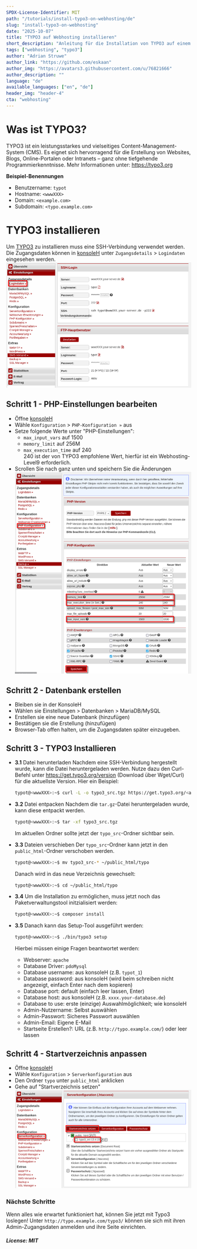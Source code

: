```yaml
---
SPDX-License-Identifier: MIT
path: "/tutorials/install-typo3-on-webhosting/de"
slug: "install-typo3-on-webhosting"
date: "2025-10-07"
title: "TYPO3 auf Webhosting installieren"
short_description: "Anleitung für die Installation von TYPO3 auf einem Hetzner Webhosting oder Managed-Server."
tags: ["webhosting", "typo3"]
author: "Adrian Struwe"
author_link: "https://github.com/eskaan"
author_img: "https://avatars3.githubusercontent.com/u/76821666"
author_description: ""
language: "de"
available_languages: ["en", "de"]
header_img: "header-4"
cta: "webhosting"
---
```


# Was ist TYPO3?
TYPO3 ist ein leistungsstarkes und vielseitiges Content-Management-System (CMS). Es eignet sich hervorragend für die Erstellung von Websites, Blogs, Online-Portalen oder Intranets – ganz ohne tiefgehende Programmierkenntnisse.
Mehr Informationen unter: https://typo3.org

**Beispiel-Benennungen**

* Benutzername: `typot`
* Hostname: `<wwwXXX>`
* Domain: `<example.com>`
* Subdomain: `<typo.example.com>`
    

# TYPO3 installieren

Um [TYPO3](https://typo3.org/) zu installieren muss eine SSH-Verbindung verwendet werden. Die Zugangsdaten können in [konsoleH](https://konsoleh.hetzner.com/) unter `Zugangsdetails` > `Logindaten` eingesehen werden.
![](./images/01_konsoleH_login-data.de.png)

## Schritt 1 - PHP-Einstellungen bearbeiten

* Öffne [konsoleH](https://konsoleh.hetzner.com/)
* Wähle `Konfiguration` > `PHP-Konfiguration »` aus
* Setze folgende Werte unter "PHP-Einstellungen":
  * `max_input_vars` auf 1500
  * `memory_limit` auf 256M
  * `max_execution_time` auf 240<br>
    240 ist der von TYPO3 empfohlene Wert, hierfür ist ein Webhosting-Level9 erforderlich.
* Scrollen Sie nach ganz unten und speichern Sie die Änderungen
  ![](./images/03_konsoleH_php-settings.de.png)

## Schritt 2 - Datenbank erstellen

* Bleiben sie in der KonsoleH
* Wählen sie Einstellungen > Datenbanken > MariaDB/MySQL
* Erstellen sie eine neue Datenbank (hinzufügen)
* Bestätigen sie die Erstellung (hinzufügen)
* Browser-Tab offen halten, um die Zugangsdaten später einzugeben.

## Schritt 3 - TYPO3 Installieren

* **3.1** Datei herunterladen
  Nachdem eine SSH-Verbindung hergestellt wurde, kann die Datei heruntergeladen werden. Nutze dazu den Curl-Befehl unter https://get.typo3.org/version (Download über Wget/Curl) für die aktuellste Version. Hier ein Beispiel:
  ```bash
  typot@<wwwXXX>:~$ curl -L -o typo3_src.tgz https://get.typo3.org/<aktuelle version>
  ```
  
* **3.2** Datei entpacken
  Nachdem die `tar.gz`-Datei heruntergeladen wurde, kann diese entpackt werden.
  ```bash
  typot@<wwwXXX>:~$ tar -xf typo3_src.tgz
  ```
  Im aktuellen Ordner sollte jetzt der `typo_src`-Ordner sichtbar sein.

* **3.3** Dateien verschieben
  Der `typo_src`-Ordner kann jetzt in den `public_html`-Ordner verschoben werden.
  ```bash
  typot@<wwwXXX>:~$ mv typo3_src-* ~/public_html/typo
  ```
  Danach wird in das neue Verzeichnis gewechselt:
  ```bash
  typot@<wwwXXX>:~$ cd ~/public_html/typo
  ```
    
* **3.4** Um die Installation zu ermöglichen, muss jetzt noch das Paketverwaltungstool initzialisiert werden:
  ```bash
  typot@<wwwXXX>:~$ composer install
  ```
    
* **3.5** Danach kann das Setup-Tool ausgeführt werden:
  ```bash
  typot@<wwwXXX>:~$ ./bin/typo3 setup
  ```
  Hierbei müssen einige Fragen beantwortet werden:
  * Webserver: `apache`
  * Database Driver: `pdoMysql`
  * Database username: aus konsoleH (z.B. `typot_1`)
  * Database password: aus konsoleH (wird beim schreiben nicht angezeigt, einfach Enter nach dem kopieren)
  * Database port: default (einfach leer lassen, Enter)
  * Database host: aus konsoleH (z.B. `xxxx.your-database.de`)
  * Database to use: erste (einzige) Auswahlmöglichkeit; wie konsoleH
  * Admin-Nutzername: Selbst auswählen
  * Admin-Passwort: Sicheres Passwort auswählen
  * Admin-Email: Eigene E-Mail
  * Startseite Erstellen?: URL (z.B. `http://typo.example.com/`) oder leer lassen

## Schritt 4 - Startverzeichnis anpassen

* Öffne [konsoleH](https://konsoleh.hetzner.com/)
* Wähle `Konfiguration` > `Serverkonfiguration` aus
* Den Ordner `typo` unter `public_html` anklicken
* Gehe auf "Startverzeichnis setzen"
  ![](./images/02_konsoleH_set-webroot.de.png)

### Nächste Schritte

Wenn alles wie erwartet funktioniert hat, können Sie jetzt mit Typo3 loslegen! Unter `http://typo.example.com/typo3/` können sie sich mit ihren Admin-Zugangsdaten anmelden und ihre Seite einrichten.

##### License: MIT

<!--

Contributor's Certificate of Origin

By making a contribution to this project, I certify that:

(a) The contribution was created in whole or in part by me and I have
    the right to submit it under the license indicated in the file; or

(b) The contribution is based upon previous work that, to the best of my
    knowledge, is covered under an appropriate license and I have the
    right under that license to submit that work with modifications,
    whether created in whole or in part by me, under the same license
    (unless I am permitted to submit under a different license), as
    indicated in the file; or

(c) The contribution was provided directly to me by some other person
    who certified (a), (b) or (c) and I have not modified it.

(d) I understand and agree that this project and the contribution are
    public and that a record of the contribution (including all personal
    information I submit with it, including my sign-off) is maintained
    indefinitely and may be redistributed consistent with this project
    or the license(s) involved.

Signed-off-by: Adrian Struwe <github@eskaan.de>

-->
